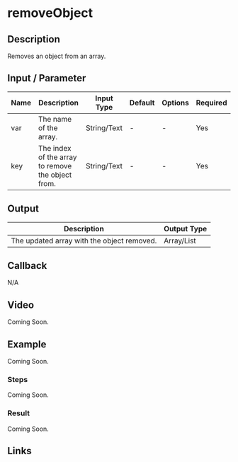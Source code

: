 # removeObject

## Description

Removes an object from an array.

## Input / Parameter

| Name | Description | Input Type | Default | Options | Required |
| ------ | ------ | ------ | ------ | ------ | ------ |
| var | The name of the array. | String/Text | - | - | Yes |
| key | The index of the array to remove the object from. | String/Text | - | - | Yes | 

## Output

| Description | Output Type |
| ------ | ------ |
| The updated array with the object removed. | Array/List |

## Callback

N/A

## Video

Coming Soon.

<!-- Format: [![Video]({image-path})]({url-link}) -->

## Example

Coming Soon.

<!-- Share a scenario, like a user requirements. -->

### Steps

Coming Soon.

<!-- Show the steps and share some screenshots.

1. .....

Format: ![]({image-path}) -->

### Result

Coming Soon.

<!-- Explain the output.

Format: ![]({image-path}) -->

## Links